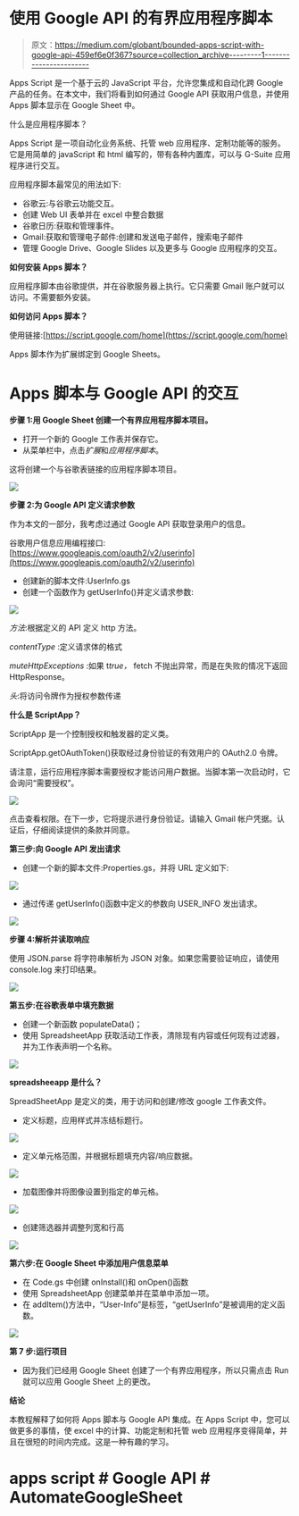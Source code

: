 # 使用 Google API 的有界应用程序脚本

> 原文：<https://medium.com/globant/bounded-apps-script-with-google-api-459ef6e0f367?source=collection_archive---------1----------------------->

Apps Script 是一个基于云的 JavaScript 平台，允许您集成和自动化跨 Google 产品的任务。在本文中，我们将看到如何通过 Google API 获取用户信息，并使用 Apps 脚本显示在 Google Sheet 中。

什么是应用程序脚本？

Apps Script 是一项自动化业务系统、托管 web 应用程序、定制功能等的服务。它是用简单的 javaScript 和 html 编写的，带有各种内置库，可以与 G-Suite 应用程序进行交互。

应用程序脚本最常见的用法如下:

*   谷歌云:与谷歌云功能交互。
*   创建 Web UI 表单并在 excel 中整合数据
*   谷歌日历:获取和管理事件。
*   Gmail:获取和管理电子邮件:创建和发送电子邮件，搜索电子邮件
*   管理 Google Drive、Google Slides 以及更多与 Google 应用程序的交互。

**如何安装 Apps 脚本？**

应用程序脚本由谷歌提供，并在谷歌服务器上执行。它只需要 Gmail 账户就可以访问。不需要额外安装。

**如何访问 Apps 脚本？**

使用链接:[https://script.google.com/home](https://script.google.com/home)

Apps 脚本作为扩展绑定到 Google Sheets。

# **Apps 脚本与 Google API 的交互**

**步骤 1:用 Google Sheet 创建一个有界应用程序脚本项目。**

*   打开一个新的 Google 工作表并保存它。
*   从菜单栏中，点击*扩展*和*应用程序脚本*。

这将创建一个与谷歌表链接的应用程序脚本项目。

![](img/10ec3015f377f940c25a12eda29eb43c.png)

**步骤 2:为 Google API 定义请求参数**

作为本文的一部分，我考虑过通过 Google API 获取登录用户的信息。

谷歌用户信息应用编程接口:[https://www.googleapis.com/oauth2/v2/userinfo](https://www.googleapis.com/oauth2/v2/userinfo)

*   创建新的脚本文件:UserInfo.gs
*   创建一个函数作为 getUserInfo()并定义请求参数:

![](img/62e0fa748b7585dbc8f95f0c5ea97f25.png)

*方法*:根据定义的 API 定义 http 方法。

*contentType* :定义请求体的格式

*muteHttpExceptions* :如果 t*true，* fetch 不抛出异常，而是在失败的情况下返回 HttpResponse。

*头*:将访问令牌作为授权参数传递

**什么是 ScriptApp？**

ScriptApp 是一个控制授权和触发器的定义类。

ScriptApp.getOAuthToken()获取经过身份验证的有效用户的 OAuth2.0 令牌。

请注意，运行应用程序脚本需要授权才能访问用户数据。当脚本第一次启动时，它会询问“需要授权”。

![](img/5e96541469d538b55e2cf8db2518c6fc.png)

点击查看权限。在下一步，它将提示进行身份验证。请输入 Gmail 帐户凭据。认证后，仔细阅读提供的条款并同意。

**第三步:向 Google API 发出请求**

*   创建一个新的脚本文件:Properties.gs，并将 URL 定义如下:

![](img/e83c415689f3a89f9be0b3c790f1d909.png)

*   通过传递 getUserInfo()函数中定义的参数向 USER_INFO 发出请求。

![](img/a1f8b1afefd65ff27dbc269c435f5421.png)

**步骤 4:解析并读取响应**

使用 JSON.parse 将字符串解析为 JSON 对象。如果您需要验证响应，请使用 console.log 来打印结果。

![](img/51be8f2de707db0f3583db6f0b13d69e.png)

**第五步:在谷歌表单中填充数据**

*   创建一个新函数 populateData()；
*   使用 SpreadsheetApp 获取活动工作表，清除现有内容或任何现有过滤器，并为工作表声明一个名称。

![](img/9f8e6e77ddb759b683dcef626033f488.png)

**spreadsheeapp 是什么？**

SpreadSheetApp 是定义的类，用于访问和创建/修改 google 工作表文件。

*   定义标题，应用样式并冻结标题行。

![](img/ffdbdf59a1b2b8346433970087d57de8.png)

*   定义单元格范围，并根据标题填充内容/响应数据。

![](img/c328af8666d1f85724c811a0e040106a.png)

*   加载图像并将图像设置到指定的单元格。

![](img/ffed358b0d7bac536d64b7bc22eb05de.png)

*   创建筛选器并调整列宽和行高

![](img/aec60d2f4cbbb24d980f9647ee54dd06.png)

**第六步:在 Google Sheet 中添加用户信息菜单**

*   在 Code.gs 中创建 onInstall()和 onOpen()函数
*   使用 SpreadsheetApp 创建菜单并在菜单中添加一项。
*   在 addItem()方法中，“User-Info”是标签，“getUserInfo”是被调用的定义函数。

![](img/ddc574043066a3aed8c2021a6e9f7a7f.png)

**第 7 步:运行项目**

*   因为我们已经用 Google Sheet 创建了一个有界应用程序，所以只需点击 Run 就可以应用 Google Sheet 上的更改。

**结论**

本教程解释了如何将 Apps 脚本与 Google API 集成。在 Apps Script 中，您可以做更多的事情，使 excel 中的计算、功能定制和托管 web 应用程序变得简单，并且在很短的时间内完成。这是一种有趣的学习。

# apps script # Google API # AutomateGoogleSheet